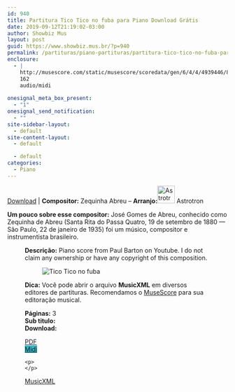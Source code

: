 ```yaml
---
id: 940
title: Partitura Tico Tico no fuba para Piano Download Grátis
date: 2019-09-12T21:19:02-03:00
author: Showbiz Mus
layout: post
guid: https://www.showbiz.mus.br/?p=940
permalink: /partituras/piano-partituras/partitura-tico-tico-no-fuba-para-piano-download-gratis/
enclosure:
  - |
    http://musescore.com/static/musescore/scoredata/gen/6/4/4/4939446/8fe1c55c3676ccf294a366c7162a90bcdc459f83/score.mid
    162
    audio/midi
    
onesignal_meta_box_present:
  - "1"
onesignal_send_notification:
  - ""
site-sidebar-layout:
  - default
site-content-layout:
  - default

  - default
categories:
  - Piano
---
```

[Download](#download "link para download de partitura") | **Compositor:** Zequinha Abreu &#8211; **Arranjo:**<img alt="Astrotron" class="wp-image-40" width="40" hight="40" sizes="40" src="https://musescore.com/static/musescore/userdata/avatar/d/3/9/27827686.jpg@300x300?cache=1523554907" /> Astrotron

**Um pouco sobre esse compositor:** José Gomes de Abreu, conhecido como Zequinha de Abreu (Santa Rita do Passa Quatro, 19 de setembro de 1880 — São Paulo, 22 de janeiro de 1935) foi um músico, compositor e instrumentista brasileiro. <figure class='wp-block-image'> 

**Descrição:** Piano score from Paul Barton on Youtube. I do not claim any ownership or have any copyright of this composition. 

<figure class="wp-block-image"><img alt="Tico Tico no fuba" src="http://musescore.com/static/musescore/scoredata/gen/6/4/4/4939446/8fe1c55c3676ccf294a366c7162a90bcdc459f83/score_0.png" class="wp-image-500" /> </figure>

**Dica:** Você pode abrir o arquivo **MusicXML** em diversos editores de partituras. Recomendamos o  <a target="_blank" href="https://www.showbiz.mus.br/musica/o-melhor-editor-de-partitura" title="Editor de Partitura" rel="noopener noreferrer">MuseScore</a> para sua editoração musical. 

  
**Páginas:** 3  
**Sub titulo:**  
<strong id="download">Download:</strong>

<div class="wp-block-columns has-2-columns alignwide has-4-columns">
  <div class="wp-block-column">
    <div class='wp-block-button aligncenter'>
      <a  target='_blank' href='https://musescore.com/static/musescore/scoredata/gen/6/4/4/4939446/8fe1c55c3676ccf294a366c7162a90bcdc459f83/score_full.pdf' class='wp-block-button__link
         has-background has-vivid-red-background-color' rel="noopener noreferrer">PDF</a>
    </div>
  </div>
  
  <div class="wp-block-column">
    <div class='wp-block-button aligncenter'>
      <a  target='_blank' href='http://musescore.com/static/musescore/scoredata/gen/6/4/4/4939446/8fe1c55c3676ccf294a366c7162a90bcdc459f83/score.mid' class='wp-block-button__link has-background' style='background-color:#2eb9d1' rel="noopener noreferrer">Midi</a>
    </div>
    
    <p>
    </p>
  </div>
  
  <div class="wp-block-column">
    <div class='wp-block-button aligncenter'>
      <a  target='_blank' href='http://musescore.com/static/musescore/scoredata/gen/6/4/4/4939446/8fe1c55c3676ccf294a366c7162a90bcdc459f83/score.mxl' class='wp-block-button__link has-background has-very-dark-gray-background-color' rel="noopener noreferrer">MusicXML</a>
    </div>
  </div>
  
  <div class="wp-block-column">
  </div>
</div>